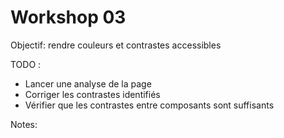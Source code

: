<!-- .slide: class="exercice small" -->

# Workshop 03

Objectif: rendre couleurs et contrastes accessibles

TODO :
- Lancer une analyse de la page
- Corriger les contrastes identifiés
- Vérifier que les contrastes entre composants sont suffisants

Notes: 
